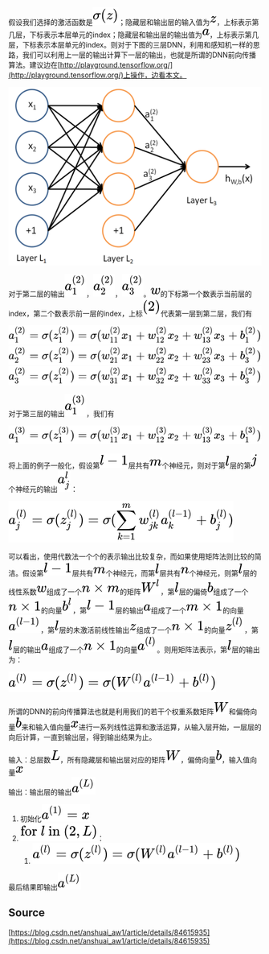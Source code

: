 假设我们选择的激活函数是![](./img/cb19dd57dd7eeeb1dc9b1d9beed54f88.svg)；隐藏层和输出层的输入值为![](./img/fbade9e36a3f36d3d676c1b808451dd7.svg)，上标表示第几层，下标表示本层单元的index；隐藏层和输出层的输出值为![](./img/0cc175b9c0f1b6a831c399e269772661.svg)，上标表示第几层，下标表示本层单元的index。则对于下图的三层DNN，利用和感知机一样的思路，我们可以利用上一层的输出计算下一层的输出，也就是所谓的DNN前向传播算法。建议边在[http://playground.tensorflow.org/](http://playground.tensorflow.org/)上操作，边看本文。

![前向传播1.png](./img/1593780859707-4bde80b1-ea6b-46f4-ad36-b1925178e39a.png)

对于第二层的输出![](./img/cb5f4785123da45c81dc34dc0fd503c3.svg)，![](./img/c7318cd18071c816de50cae9ea321526.svg)，![](./img/5efcba1df3346d3a9b230a9c3909c478.svg)。![](./img/f1290186a5d0b1ceab27f4e77c0c5d68.svg)的下标第一个数表示当前层的index，第二个数表示前一层的index，上标![](./img/e4b00b4a65a415cf9ebaa9f83719c071.svg)代表第一层到第二层，我们有

![](./img/4b5f0a319a8edd5f1eec20caedc41c94.svg)<br />![](./img/4a6c7692e649a883d62a8e50e981bfd1.svg)<br />![](./img/873b8f79b11316f34d54281d687b4998.svg)

对于第三层的输出![](./img/96dd28b17b676d75a65b0e55f4094b29.svg)，我们有

![](./img/c95e8af801bdf03d7c51eb2ee2b2d0f4.svg)

将上面的例子一般化，假设第![](./img/968dab8a0671a7033e8129b532ebc055.svg)层共有![](./img/6f8f57715090da2632453988d9a1501b.svg)个神经元，则对于第![](./img/2db95e8e1a9267b7a1188556b2013b33.svg)层的第![](./img/363b122c528f54df4a0446b6bab05515.svg)个神经元的输出![](./img/086394c2a26d141f2e5860cfdc69a288.svg)：

![](./img/cf59e2a8ac2566c624e6bb7f8d07cd20.svg)

可以看出，使用代数法一个个的表示输出比较复杂，而如果使用矩阵法则比较的简洁。假设第![](./img/968dab8a0671a7033e8129b532ebc055.svg)层共有![](./img/6f8f57715090da2632453988d9a1501b.svg)个神经元，而第![](./img/2db95e8e1a9267b7a1188556b2013b33.svg)层共有![](./img/7b8b965ad4bca0e41ab51de7b31363a1.svg)个神经元，则第![](./img/2db95e8e1a9267b7a1188556b2013b33.svg)层的线性系数![](./img/f1290186a5d0b1ceab27f4e77c0c5d68.svg)组成了一个![](./img/252d3754c0db62a55b9e25c870a524a5.svg)的矩阵![](./img/5e95de488fc446fbe29319c68dfb26aa.svg)，第![](./img/2db95e8e1a9267b7a1188556b2013b33.svg)层的偏倚![](./img/92eb5ffee6ae2fec3ad71c777531578f.svg)组成了一个![](./img/fb06b64b7286f2e4d7a804779873bf76.svg)的向量![](./img/716cb64a436cf1ec31b663f00f2e9d59.svg)，第![](./img/968dab8a0671a7033e8129b532ebc055.svg)层的输出![](./img/0cc175b9c0f1b6a831c399e269772661.svg)组成了一个![](./img/cc2faedbdd323a45c0ab50147de20467.svg)的向量![](./img/393aa089d709e5875849521faed655e7.svg)，第![](./img/2db95e8e1a9267b7a1188556b2013b33.svg)层的未激活前线性输出![](./img/fbade9e36a3f36d3d676c1b808451dd7.svg)组成了一个![](./img/fb06b64b7286f2e4d7a804779873bf76.svg)的向量![](./img/d06931cdb33dee904eecb92f9c13a619.svg)，第![](./img/2db95e8e1a9267b7a1188556b2013b33.svg)层的输出![](./img/0cc175b9c0f1b6a831c399e269772661.svg)组成了一个![](./img/fb06b64b7286f2e4d7a804779873bf76.svg)的向量![](./img/bdbecbf153380720bec0551b78be4567.svg)。则用矩阵法表示，第![](./img/2db95e8e1a9267b7a1188556b2013b33.svg)层的输出为：

![](./img/638be1d981f2380fcb4728d5ea2f6d19.svg)

所谓的DNN的前向传播算法也就是利用我们的若干个权重系数矩阵![](./img/61e9c06ea9a85a5088a499df6458d276.svg)和偏倚向量![](./img/92eb5ffee6ae2fec3ad71c777531578f.svg)来和输入值向量![](./img/9dd4e461268c8034f5c8564e155c67a6.svg)进行一系列线性运算和激活运算，从输入层开始，一层层的向后计算，一直到输出层，得到输出结果为止。

输入：总层数![](./img/d20caec3b48a1eef164cb4ca81ba2587.svg)，所有隐藏层和输出层对应的矩阵![](./img/61e9c06ea9a85a5088a499df6458d276.svg)，偏倚向量![](./img/92eb5ffee6ae2fec3ad71c777531578f.svg)，输入值向量![](./img/9dd4e461268c8034f5c8564e155c67a6.svg)<br />输出：输出层的输出![](./img/af7bf7c36b160d3fbecdb642201fd9d0.svg)

1. 初始化![](./img/bb9e34b96e0e1da2e032bdcadd35e590.svg)
2. ![](./img/578ad72e7f49713387bd8cdd373efb0c.svg)：
   1. ![](./img/638be1d981f2380fcb4728d5ea2f6d19.svg)

最后结果即输出![](./img/af7bf7c36b160d3fbecdb642201fd9d0.svg)

<a name="Source"></a>
## Source

[https://blog.csdn.net/anshuai_aw1/article/details/84615935](https://blog.csdn.net/anshuai_aw1/article/details/84615935)
